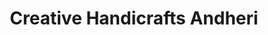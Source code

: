 ---
title: "Creative Handicrafts Andheri"
url: /mumbai/creative-handicrafts-andheri/
shop: clothes
---
